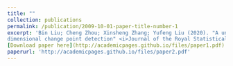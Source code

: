 ```yaml
---
title: ""
collection: publications
permalink: /publication/2009-10-01-paper-title-number-1
excerpt: 'Bin Liu; Cheng Zhou; Xinsheng Zhang; Yufeng Liu (2020). "A unified data-adaptive framework for high
dimensional change point detection" <i>Journal of the Royal Statistical Society Series B- Statistical Methodology</i>. 82(4),933-963.'
[Download paper here](http://academicpages.github.io/files/paper1.pdf)
paperurl: 'http://academicpages.github.io/files/paper2.pdf'
---
```







